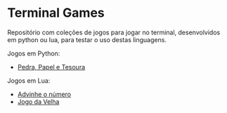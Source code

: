 # Terminal Games

Repositório com coleções de jogos para jogar no terminal, desenvolvidos em python ou lua, para testar o uso destas linguagens.

Jogos em Python:
- [Pedra, Papel e Tesoura](/python/rock_paper_scissors/rps.py)

Jogos em Lua:
- [Advinhe o número](/lua/guess_the_number/adivinhe.lua)
- [Jogo da Velha](/lua/tic_tac_toe/ttt.lua)